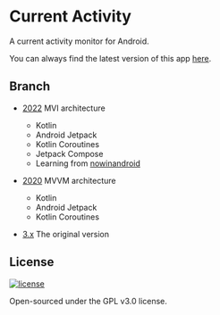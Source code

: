 # Current Activity

A current activity monitor for Android.

You can always find the latest version of this app [here](https://github.com/Omico/CurrentActivity/actions/workflows/gradle-build.yml).

## Branch

- [2022](https://github.com/Omico/CurrentActivity/tree/2022) MVI architecture
    - Kotlin
    - Android Jetpack
    - Kotlin Coroutines
    - Jetpack Compose
    - Learning from [nowinandroid](https://github.com/android/nowinandroid)

- [2020](https://github.com/Omico/CurrentActivity/tree/2020) MVVM architecture
    - Kotlin
    - Android Jetpack
    - Kotlin Coroutines

- [3.x](https://github.com/Omico/CurrentActivity/tree/3.x) The original version

## License

[![license](https://img.shields.io/github/license/Omico/CurrentActivity.svg?style=flat-square)](https://github.com/Omico/CurrentActivity/blob/master/LICENSE)

Open-sourced under the GPL v3.0 license.
